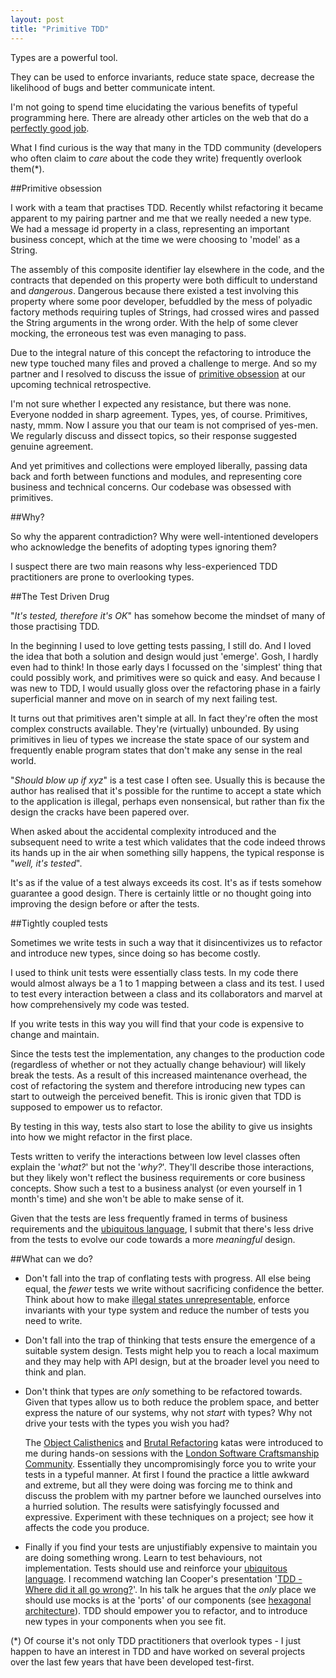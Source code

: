 ```yaml
---
layout: post
title: "Primitive TDD"
---
```


Types are a powerful tool. 

They can be used to enforce invariants, reduce state space, decrease the likelihood of bugs and better communicate intent.

I'm not going to spend time elucidating the various benefits of typeful programming here. There are already other articles on the web that do a [perfectly good job](http://techblog.realestate.com.au/the-abject-failure-of-weak-typing/).

What I find curious is the way that many in the TDD community (developers who often claim to _care_ about the code they write) frequently overlook them(*).

##Primitive obsession

I work with a team that practises TDD. Recently whilst refactoring it became apparent to my pairing partner and me that we really needed a new type. We had a message id property in a class, representing an important business concept, which at the time we were choosing to 'model' as a String.

The assembly of this composite identifier lay elsewhere in the code, and the contracts that depended on this property were both difficult to understand and _dangerous_. Dangerous because there existed a test involving this property where some poor developer, befuddled by the mess of polyadic factory methods requiring tuples of Strings, had crossed wires and passed the String arguments in the wrong order. With the help of some clever mocking, the erroneous test was even managing to pass.

Due to the integral nature of this concept the refactoring to introduce the new type touched many files and proved a challenge to merge. And so my partner and I resolved to discuss the issue of [primitive obsession](http://c2.com/cgi/wiki?PrimitiveObsession) at our upcoming technical retrospective.

I'm not sure whether I expected any resistance, but there was none. Everyone nodded in sharp agreement. Types, yes, of course. Primitives, nasty, mmm. Now I assure you that our team is not comprised of yes-men. We regularly discuss and dissect topics, so their response suggested genuine agreement.

And yet primitives and collections were employed liberally, passing data back and forth between functions and modules, and representing core business and technical concerns. Our codebase was obsessed with primitives. 

##Why?

So why the apparent contradiction? Why were well-intentioned developers who acknowledge the benefits of adopting types ignoring them?

I suspect there are two main reasons why less-experienced TDD practitioners are prone to overlooking types.

##The Test Driven Drug

"_It's tested, therefore it's OK_" has somehow become the mindset of many of those practising TDD.

In the beginning I used to love getting tests passing, I still do. And I loved the idea that both a solution and design would just 'emerge'. Gosh, I hardly even had to think! In those early days I focussed on the 'simplest' thing that could possibly work, and primitives were so quick and easy. And because I was new to TDD, I would usually gloss over the refactoring phase in a fairly superficial manner and move on in search of my next failing test.

It turns out that primitives aren't simple at all. In fact they're often the most complex constructs available. They're (virtually) unbounded. By using primitives in lieu of types we increase the state space of our system and frequently enable program states that don't make any sense in the real world.

"_Should blow up if xyz_" is a test case I often see. Usually this is because the author has realised that it's possible for the runtime to accept a state which to the application is illegal, perhaps even nonsensical, but rather than fix the design the cracks have been papered over.

When asked about the accidental complexity introduced and the subsequent need to write a test which validates that the code indeed throws its hands up in the air when something silly happens, the typical response is "_well, it's tested_". 

It's as if the value of a test always exceeds its cost. It's as if tests somehow guarantee a good design. There is certainly little or no thought going into improving the design before or after the tests.

##Tightly coupled tests

Sometimes we write tests in such a way that it disincentivizes us to refactor and introduce new types, since doing so has become costly.

I used to think unit tests were essentially class tests. In my code there would almost always be a 1 to 1 mapping between a class and its test. I used to test every interaction between a class and its collaborators and marvel at how comprehensively my code was tested.

If you write tests in this way you will find that your code is expensive to change and maintain. 

Since the tests test the implementation, any changes to the production code (regardless of whether or not they actually change behaviour) will likely break the tests. As a result of this increased maintenance overhead, the cost of refactoring the system and therefore introducing new types can start to outweigh the perceived benefit. This is ironic given that TDD is supposed to empower us to refactor.

By testing in this way, tests also start to lose the ability to give us insights into how we might refactor in the first place.

Tests written to verify the interactions between low level classes often explain the '_what?_' but not the '_why?_'. They'll describe those interactions, but they likely won't reflect the business requirements or core business concepts. Show such a test to a business analyst (or even yourself in 1 month's time) and she won't be able to make sense of it. 

Given that the tests are less frequently framed in terms of business requirements and the [ubiquitous language](http://martinfowler.com/bliki/UbiquitousLanguage.html), I submit that there's less drive from the tests to evolve our code towards a more _meaningful_ design.

##What can we do?
<ul>
 <li><p>Don't fall into the trap of conflating tests with progress. All else being equal, the <i>fewer</i> tests we write without sacrificing confidence the better. Think about how to make <a href="http://vimeo.com/14313378">illegal states unrepresentable</a>, enforce invariants with your type system and reduce the number of tests you need to write.
</p></li>
 <li><p>Don't fall into the trap of thinking that tests ensure the emergence of a suitable system design. Tests might help you to reach a local maximum and they may help with API design, but at the broader level you need to think and plan.
</p></li>
 <li><p>Don't think that types are <i>only</i> something to be refactored towards. Given that types allow us to both reduce the problem space, and better express the nature of our systems, why not <i>start</i> with types? Why not drive your tests with the types you wish you had?
</p>
<p>    The <a href="http://www.cs.helsinki.fi/u/luontola/tdd-2009/ext/ObjectCalisthenics.pdf">Object Calisthenics</a> and <a href="http://blog.adrianbolboaca.ro/2013/04/the-history-of-brutal-refactoring-game/">Brutal Refactoring</a> katas were introduced to me during hands-on sessions with the <a href="http://www.meetup.com/london-software-craftsmanship/">London Software Craftsmanship Community</a>. Essentially they uncompromisingly force you to write your tests in a typeful manner. At first I found the practice a little awkward and extreme, but all they were doing was forcing me to think and discuss the problem with my partner before we launched ourselves into a hurried solution. The results were satisfyingly focussed and expressive. Experiment with these techniques on a project; see how it affects the code you produce.
</p></li>
 <li><p>Finally if you find your tests are unjustifiably expensive to maintain you are doing something wrong. Learn to test behaviours, not implementation. Tests should use and reinforce your <a href="http://martinfowler.com/bliki/UbiquitousLanguage.html">ubiquitous language</a>. I recommend watching Ian Cooper's presentation '<a href="http://vimeo.com/68375232">TDD - Where did it all go wrong?</a>'. In his talk he argues that the <i>only</i> place we should use mocks is at the 'ports' of our components (see <a href="http://alistair.cockburn.us/Hexagonal+architecture">hexagonal architecture</a>). TDD should empower you to refactor, and to introduce new types in your components when you see fit.
</p></li>
</ul>
(*) Of course it's not only TDD practitioners that overlook types - I just happen to have an interest in TDD and have worked on several projects over the last few years that have been developed test-first.
